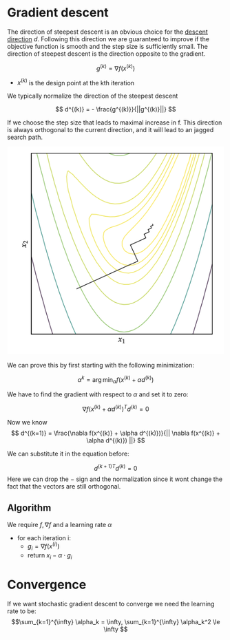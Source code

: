 # Gradient descent

The direction of steepest descent is an obvious choice for the [descent direction](local_descent.md) $d$. Following this direction we are guaranteed to improve if the objective function is smooth and the step size is sufficiently small. The direction of steepest descent is the direction opposite to the gradient.

$$
g^{(k)} = \nabla f(x^{(k)})
$$

* $x^{(k)}$ is the design point at the kth iteration

We typically normalize the direction of the steepest descent

$$
d^{(k)} = - \frac{g^{(k)}}{||g^{(k)}||}
$$

If we choose the step size that leads to maximal increase in f. This direction is always orthogonal to the current direction, and it will lead to an jagged search path.

![](../.images/first_order_methods.assets/jagged_gradient_path.png)

We can prove this by first starting with the following minimization:

$$
\alpha^k = \arg \min_{\alpha} f(x^{(k)} + \alpha d^{(k)})
$$

We have to find the gradient with respect to $\alpha$ and set it to zero:

$$
\nabla f(x^{(k)} + \alpha d^{(k)})^T d^{(k)} = 0
$$

Now we know 
$$
d^{(k=1)} = \frac{\nabla f(x^{(k)} + \alpha d^{(k)})}{|| \nabla f(x^{(k)} + \alpha d^{(k)}) ||}
$$

We can substitute it in the equation before:

$$
d^{(k+1)T} d^{(k)} = 0
$$
Here we can drop the $-$ sign and the normalization since it wont change the fact that the vectors are still orthogonal.

## Algorithm
We require $f, \nabla f$ and a learning rate $\alpha$

* for each iteration i:
  * $g_i = \nabla f(x^{(i)})$
  * return $x_i - \alpha \cdot g_i$   

# Convergence
If we want stochastic gradient descent to converge we need the learning rate to be:
$$\sum_{k=1}^{\infty} \alpha_k = \infty, \sum_{k=1}^{\infty} \alpha_k^2 \le \infty $$